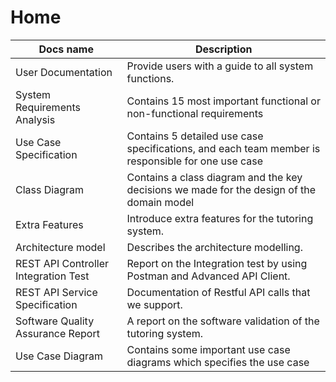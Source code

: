 # Home

|Docs name   |Description   <br />| 
|---|---|
|User Documentation | Provide users with a guide to all system functions.|
|System Requirements Analysis   |Contains 15 most important functional or non-functional requirements |
|Use Case Specification   |Contains 5 detailed use case specifications, and each team member is responsible for one use case   | 
|Class Diagram   |Contains a class diagram and the key decisions we made for the design of the domain model   | 
|Extra Features   |Introduce extra features for the tutoring system.   |
|Architecture model |Describes the architecture modelling.  |
|REST API Controller Integration Test |Report on the Integration test by using Postman and Advanced API Client.   |
|REST API Service Specification   |Documentation of Restful API calls that we support.   |
|Software Quality Assurance Report |A report on the software validation of the tutoring system.   |
|Use Case Diagram   |Contains some important use case diagrams which specifies the use case   |